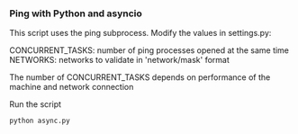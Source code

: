 ### Ping with Python and asyncio

This script uses the ping subprocess. Modify the values in settings.py:

CONCURRENT_TASKS: number of ping processes opened at the same time
NETWORKS: networks to validate in 'network/mask' format

The number of CONCURRENT_TASKS depends on performance of the machine and network connection

Run the script

```bash
python async.py
```
